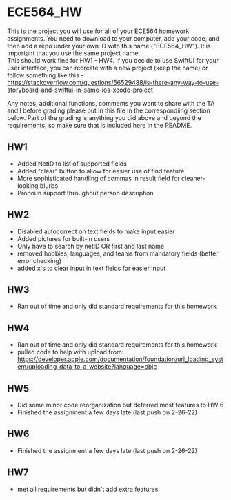 #   ECE564_HW 
This is the project you will use for all of your ECE564 homework assignments. You need to download to your computer, add your code, and then add a repo under your own ID with this name ("ECE564_HW"). It is important that you use the same project name.  
This should work fine for HW1 - HW4.  If you decide to use SwiftUI for your user interface, you can recreate with a new project (keep the name) or follow something like this - https://stackoverflow.com/questions/56529488/is-there-any-way-to-use-storyboard-and-swiftui-in-same-ios-xcode-project

Any notes, additional functions, comments you want to share with the TA and I before grading please put in this file in the correspondiing section below.  Part of the grading is anything you did above and beyond the requirements, so make sure that is included here in the README.

## HW1
* Added NetID to list of supported fields
* Added "clear" button to allow for easier use of find feature
* More sophisticated handling of commas in result field for cleaner-looking blurbs
* Pronoun support throughout person description

## HW2
* Disabled autocorrect on text fields to make input easier
* Added pictures for built-in users
* Only have to search by netID OR first and last name
* removed hobbies, languages, and teams from mandatory fields (better error checking)
* added x's to clear input in text fields for easier input

## HW3
* Ran out of time and only did standard requirements for this homework

## HW4
* Ran out of time and only did standard requirements for this homework
* pulled code to help with upload from: https://developer.apple.com/documentation/foundation/url_loading_system/uploading_data_to_a_website?language=objc

## HW5
* Did some minor code reorganization but deferred most features to HW 6
* Finished the assignment a few days late (last push on 2-26-22)

## HW6
* Finished the assignment a few days late (last push on 2-26-22)

## HW7
* met all requirements but didn't add extra features
